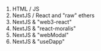 1. HTML / JS
2. NextJS / React and "raw" ethers
3. NextJS & "web3-react"
4. NextJS & "react-moralis"
5. NextJS & "webModal"
6. NextJS & "useDapp"
